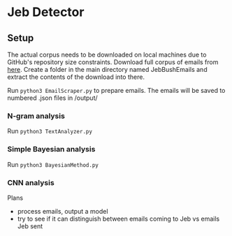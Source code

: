 # Jeb Detector

## Setup

The actual corpus needs to be downloaded on local machines due to GitHub's repository size constraints. Download full corpus of emails from [here](https://americanbridgepac.org/jeb-bushs-gubernatorial-email-archive/). Create a folder in the main directory named JebBushEmails and extract the contents of the download into there.

Run `python3 EmailScraper.py` to prepare emails. The emails will be saved to numbered .json files in /output/

### N-gram analysis

Run `python3 TextAnalyzer.py`

### Simple Bayesian analysis

Run `python3 BayesianMethod.py`

### CNN analysis




Plans
- process emails, output a model
- try to see if it can distinguish between emails coming to Jeb vs emails Jeb sent

